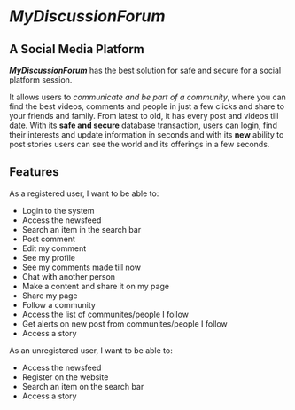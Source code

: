 # *MyDiscussionForum*

## A Social Media Platform

***MyDiscussionForum*** has the best solution for safe and secure for a social platform session.

It allows users to *communicate and be part of a community*, where you can find the best videos, comments and people in just a few clicks and share to your friends and family. From latest to old, it has every post and videos till date.
With its **safe and secure** database transaction, users can login, find their interests and update information in seconds and with its **new** ability to post stories users can see the world and its offerings in a few seconds.

## Features

As a registered user, I want to be able to:

- Login to the system
- Access the newsfeed
- Search an item in the search bar
- Post comment
- Edit my comment
- See my profile
- See my comments made till now
- Chat with another person
- Make a content and share it on my page
- Share my page
- Follow a community 
- Access the list of communites/people I follow
- Get alerts on new post from communites/people I follow
- Access a story

As an unregistered user, I want to be able to:

- Access the newsfeed
- Register on the website
- Search an item on the search bar
- Access a story
